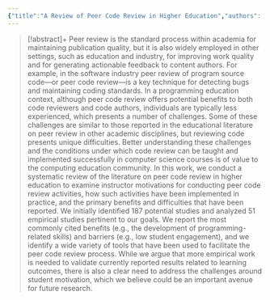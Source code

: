 ```yaml
---
{"title":"A Review of Peer Code Review in Higher Education","authors":["[[Theresia Devi Indriasari]]","[[Andrew Luxton-Reilly]]","[[Paul Denny]]"],"date":"2020-09-30","processed":false,"tags":["computer-science","peer-assessment"],"dg-publish":true,"created":"2024-08-30","modified":"2024-09-13","permalink":"/20-literature-notes/indriasari2020a/","dgPassFrontmatter":true,"updated":"2024-09-13"}
---
```



> [!abstract]+
> Peer review is the standard process within academia for maintaining publication quality, but it is also widely employed in other settings, such as education and industry, for improving work quality and for generating actionable feedback to content authors. For example, in the software industry peer review of program source code—or peer code review—is a key technique for detecting bugs and maintaining coding standards. In a programming education context, although peer code review offers potential benefits to both code reviewers and code authors, individuals are typically less experienced, which presents a number of challenges. Some of these challenges are similar to those reported in the educational literature on peer review in other academic disciplines, but reviewing code presents unique difficulties. Better understanding these challenges and the conditions under which code review can be taught and implemented successfully in computer science courses is of value to the computing education community. In this work, we conduct a systematic review of the literature on peer code review in higher education to examine instructor motivations for conducting peer code review activities, how such activities have been implemented in practice, and the primary benefits and difficulties that have been reported. We initially identified 187 potential studies and analyzed 51 empirical studies pertinent to our goals. We report the most commonly cited benefits (e.g., the development of programming-related skills) and barriers (e.g., low student engagement), and we identify a wide variety of tools that have been used to facilitate the peer code review process. While we argue that more empirical work is needed to validate currently reported results related to learning outcomes, there is also a clear need to address the challenges around student motivation, which we believe could be an important avenue for future research.
